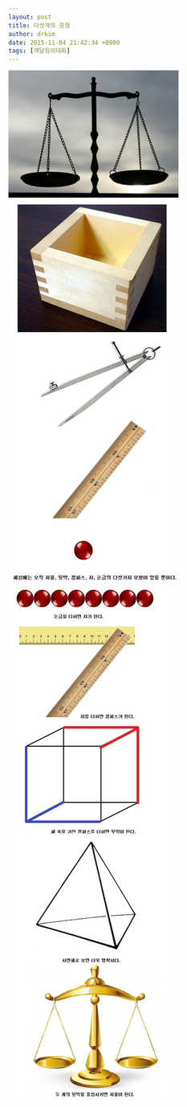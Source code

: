 ```yaml
---
layout: post
title: 다섯개의 모형
author: drkim
date: 2015-11-04 21:42:34 +0900
tags: [깨달음의대화]
---
```


![](/files/attach/images/198/945/635/49.jpg)![](/files/attach/images/198/945/635/50.jpg)